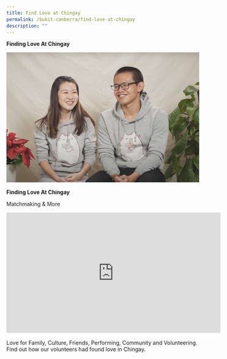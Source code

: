 ```yaml
---
title: Find Love at Chingay
permalink: /bukit-canberra/find-love-at-chingay
description: ""
---
```

**Finding Love At Chingay**

![finding love at chingay](/images/Events/finding%20love%20at%20chingay.png)


**Finding Love At Chingay**

Matchmaking & More

<iframe width="560" height="315" src="https://www.youtube.com/embed/QGwJJRqBJUE" title="YouTube video player" frameborder="0" allow="accelerometer; autoplay; clipboard-write; encrypted-media; gyroscope; picture-in-picture" allowfullscreen></iframe>

Love for Family, Culture, Friends, Performing, Community and Volunteering. Find out how our volunteers had found love in Chingay.